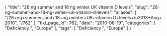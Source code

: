 {
    "title": "28 ng summer and 18 ng winter UK vitamin D levels",
    "slug": "28-ng-summer-and-18-ng-winter-uk-vitamin-d-levels",
    "aliases": [
        "/28+ng+summer+and+18+ng+winter+UK+vitamin+D+levels+\u2013+Aug+2010",
        "/762"
    ],
    "tiki_page_id": 762,
    "date": "2010-08-19",
    "categories": [
        "Deficiency ",
        "Europe"
    ],
    "tags": [
        "Deficiency ",
        "Europe"
    ]
}